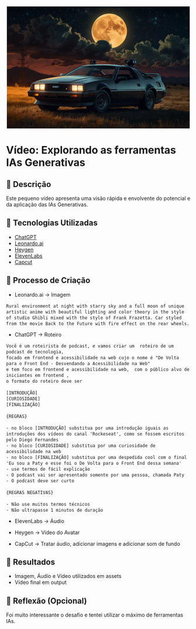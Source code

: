 <p align="center">
<img 
    src="./assets/capa.jpeg"
    width="500"
/>
</p>

# Vídeo: Explorando as ferramentas IAs Generativas

## 📒 Descrição
Este pequeno vídeo apresenta uma visão rápida e envolvente do potencial e da aplicação das IAs Generativas.

## 🤖 Tecnologias Utilizadas


- [ChatGPT](https://chat.openai.com/) 
- [Leonardo.ai](https://leonardo.ai/)
- [Heygen](https://app.heygen.com/)
- [ElevenLabs](https://beta.elevenlabs.io/)
- [Capcut](https://www.capcut.com/pt-br/)



## 🧐 Processo de Criação

- Leonardo.ai -> Imagem

```
Rural environment at night with starry sky and a full moon of unique artistic anime with beautiful lighting and color theory in the style of studio Ghibli mixed with the style of Frank Frazetta. Car styled from the movie Back to the Future with fire effect on the rear wheels.
```

- ChatGPT -> Roteiro
```
Você é um roteirista de podcast, e vamos criar um  roteiro de um podcast de tecnologia, 
focado em frontend e acessibilidade na web cujo o nome é "De Volta para o Front End - Desvendando a Acessibilidade na Web" 
e tem foco em frontend e acessibilidade na web,  com o público alvo de iniciantes em frontend , 
o formato do roteiro deve ser

[INTRODUÇÃO]
[CURIOSIDADE]
[FINALIZAÇÃO]

{REGRAS}

- no bloco [INTRODUÇÃO] substitua por uma introdução iguais as introduções dos vídeos do canal 'Rockeseat', como se fossem escritos pelo Diego Fernandes
- no bloco [CURIOSIDADE] substitua por uma curiosidade de acessibilidade na web
- no bloco [FINALIZAÇÃO] substitua por uma despedida cool com o final 'Eu sou a Paty e esse foi o De Volta para o Front End dessa semana'
- use termos de fácil explicação
- O podcast vai ser apresentado somente por uma pessoa, chamada Paty
- O podcast deve ser curto

{REGRAS NEGATIVAS}

- Não use muitos termos técnicos
- Não ultrapasse 1 minutos de duração
```

- ElevenLabs -> Áudio

- Heygen -> Vídeo do Avatar

- CapCut -> Tratar áudio, adicionar imagens e adicionar som de fundo

## 🚀 Resultados

- Imagem, Áudio e Vídeo utilizados em assets 
- Vídeo final em output

## 💭 Reflexão (Opcional)
Foi muito interessante o desafio e tentei utilizar o máximo de ferramentas IAs.
